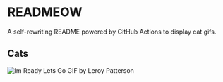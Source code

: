 # READMEOW

A self-rewriting README powered by GitHub Actions to display cat gifs.

## Cats

![Im Ready Lets Go GIF by Leroy Patterson](https://media4.giphy.com/media/CjmvTCZf2U3p09Cn0h/200.gif?cid=9acd02da60vk4rs0qg4b3q7xzdv3aj2546f4g2hml75i0q6x&ep=v1_gifs_search&rid=200.gif&ct=g)
